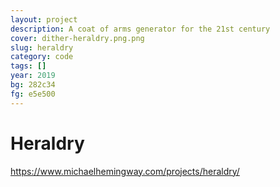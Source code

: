 ```yaml
---
layout: project
description: A coat of arms generator for the 21st century
cover: dither-heraldry.png.png
slug: heraldry
category: code
tags: []
year: 2019
bg: 282c34
fg: e5e500
---
```


# Heraldry


https://www.michaelhemingway.com/projects/heraldry/
